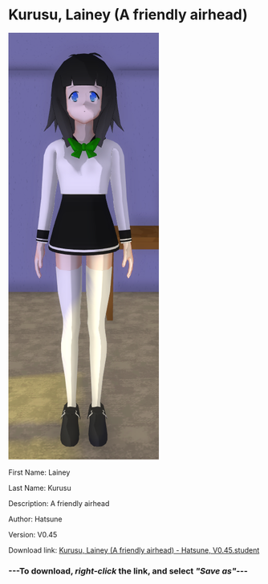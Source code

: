 # Kurusu, Lainey (A friendly airhead)

<img src = "https://raw.githubusercontent.com/Arbiter1223/Daigaku-Gurashi-Custom-Students/master/Students/Files/Kurusu%2C%20Lainey%20(A%20friendly%20airhead).png">

First Name: Lainey

Last Name: Kurusu

Description: A friendly airhead

Author: Hatsune

Version: V0.45

Download link: <a href="https://raw.githubusercontent.com/Arbiter1223/Daigaku-Gurashi-Custom-Students/master/Students/Files/Kurusu%2C%20Lainey%20(A%20friendly%20airhead)%20-%20Hatsune%2C%20V0.45.student">Kurusu, Lainey (A friendly airhead) - Hatsune, V0.45.student</a>

### ---**To download, _right-click_ the link, and select _"Save as"_**---
